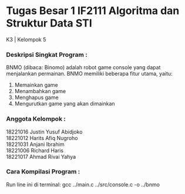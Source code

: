 # Tugas Besar 1 IF2111 Algoritma dan Struktur Data STI
K3 | Kelompok 5

### Deskripsi Singkat Program :
BNMO (dibaca: Binomo) adalah robot game console yang dapat menjalankan permainan. BNMO memiliki beberapa fitur utama, yaitu:  
  1. Memainkan game  
  2. Menambahkan game  
  3. Menghapus game  
  4. Mengurutkan game yang akan dimainkan  

### Anggota Kelompok :
18221016	Justin Yusuf Abidjoko  
18221012	Harits Afiq Nugroho  
18221031	Anjani Ibrahim  
18221006	Richard Haris  
18221017	Ahmad Rivai Yahya  

### Cara Kompilasi Program :
Run line ini di terminal:
  gcc ../main.c ../src/console.c -o ../bnmo
